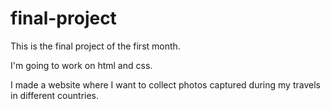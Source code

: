 # final-project

This is the final project of the first month.

I'm going to work on html and css.

I made a website where I want to collect photos captured during my travels in different countries.
